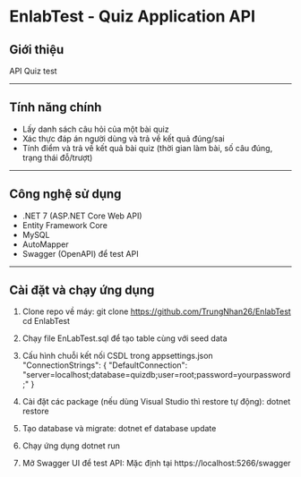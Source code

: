 # EnlabTest - Quiz Application API

## Giới thiệu
API Quiz test

---

## Tính năng chính
- Lấy danh sách câu hỏi của một bài quiz
- Xác thực đáp án người dùng và trả về kết quả đúng/sai
- Tính điểm và trả về kết quả bài quiz (thời gian làm bài, số câu đúng, trạng thái đỗ/trượt)

---

## Công nghệ sử dụng
- .NET 7 (ASP.NET Core Web API)
- Entity Framework Core
- MySQL
- AutoMapper
- Swagger (OpenAPI) để test API

---

## Cài đặt và chạy ứng dụng

1. Clone repo về máy:
git clone https://github.com/TrungNhan26/EnlabTest
cd EnlabTest

2. Chạy file EnLabTest.sql để tạo table cùng với seed data

3. Cấu hình chuỗi kết nối CSDL trong appsettings.json
"ConnectionStrings": {
  "DefaultConnection": "server=localhost;database=quizdb;user=root;password=yourpassword;"
}

4. Cài đặt các package (nếu dùng Visual Studio thì restore tự động):
dotnet restore

5. Tạo database và migrate:
dotnet ef database update

6. Chạy ứng dụng
dotnet run

7. Mở Swagger UI để test API:
Mặc định tại https://localhost:5266/swagger
